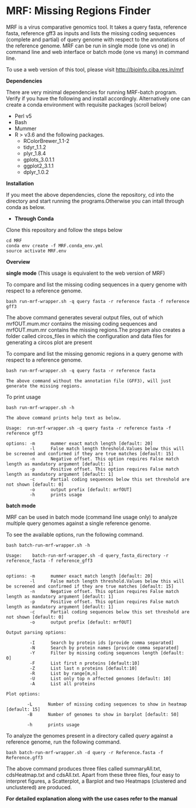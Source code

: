 # MRF: Missing Regions Finder

MRF is a virus comparative genomics tool. It takes a query fasta, reference fasta, reference gff3 as inputs and lists the missing coding sequences (complete and partial) of query genome with respect to the annotations of the reference genome. MRF can be run in single mode (one vs one) in command line and web interface or batch mode (one vs many) in command line.

To use a web version of this tool, please visit http://bioinfo.ciba.res.in/mrf

**Dependencies**

There are very minimal dependencies for running MRF-batch program. Verify if you have the following and install accordingly. Alternatively one can create a conda environment with requisite packages (scroll below)

* Perl v5
* Bash
* Mummer
* R > v3.6 and the following packages.
	* RColorBrewer_1.1-2 
	* tidyr_1.1.2        
	* plyr_1.8.4        
	* gplots_3.0.1.1
	* ggplot2_3.1.1      
	* dplyr_1.0.2

**Installation**

If you meet the above dependencies, clone the repository, cd into the directory and start running the programs.Otherwise you can intall through conda as below.

* **Through Conda**

Clone this repository and follow the steps below

    cd MRF
    conda env create -f MRF.conda_env.yml
    source activate MRF.env



**Overview**

**single mode** (This usage is equivalent to the web version of MRF)

To compare and list the missing coding sequences in a query genome with respect to a reference genome. 

	bash run-mrf-wrapper.sh -q query fasta -r reference fasta -f reference gff3

The above command generates several output files, out of which mrfOUT.mum.mcr contains the missing coding sequences and mrfOUT.mum.mr contains the missing regions.The program also creates a folder called circos_files in which the configuration and data files for generating a circos plot are present

To compare and list the missing genomic regions in a query genome with respect to a reference genome.

	bash run-mrf-wrapper.sh -q query fasta -r reference fasta

	The above command without the annotation file (GFF3), will just generate the missing regions.

To print usage

	bash run-mrf-wrapper.sh -h

	The above command prints help text as below.

	Usage:  run-mrf-wrapper.sh -q query fasta -r reference fasta -f reference gff3

	options: -m      mummer exact match length [default: 20]
         	 -l      False match length threshold.Values below this will be screened and confirmed if they are true matches [default: 15]
         	 -n      Negative offset. This option requires False match length as mandatory argument [default: 1]
         	 -p      Positive offset. This option requires False match length as mandatory argument [default: 1]
         	 -c      Partial coding sequences below this set threshold are not shown [default: 0]
         	 -o      output prefix [default: mrfOUT]
         	 -h      prints usage

**batch mode**

MRF can be used in batch mode (command line usage only) to analyze multiple query genomes against a single reference genome.

To see the available options, run the following command.

    bash batch-run-mrf-wrapper.sh -h

```
Usage:    batch-run-mrf-wrapper.sh -d query_fasta_directory -r reference_fasta -f reference_gff3


options: -m      mummer exact match length [default: 20]
         -l      False match length threshold.Values below this will be screened and confirmed if they are true matches [default: 15]
         -n      Negative offset. This option requires False match length as mandatory argument [default: 1]
         -p      Positive offset. This option requires False match length as mandatory argument [default: 1]
         -c      Partial coding sequences below this set threshold are not shown [default: 0]
         -o      output prefix [default: mrfOUT]

Output parsing options:

         -I      Search by protein ids [provide comma separated]
         -N      Search by protein names [provide comma separated]
         -Y      Filter by missing coding sequences length [default: 0]
         -F      List first n proteins [default:10]
         -Z      List last n proteins [default:10]
         -R      List by range[m,n]
         -U      List only top n affected genomes [default: 10]
         -A      List all proteins

Plot options:

        -L      Number of missing coding sequences to show in heatmap [default: 15]
        -B      Number of genomes to show in barplot [default: 50]

        -h      prints usage

```
To analyze the genomes present in a directory called *query* against a reference genome, run the following command.

    bash batch-run-mrf-wrapper.sh -d query -r Reference.fasta -f Reference.gff3
    
The above command produces three files called summaryAll.txt, cdsHeatmap.txt and cdsAll.txt. Apart from these three files, four easy to interpret figures,  a Scatterplot, a Barplot and two Heatmaps (clustered and unclustered) are produced.

**For detailed explanation along with the use cases refer to the manual**

